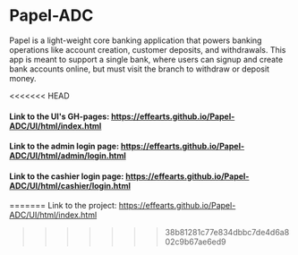 # Papel-ADC
Papel is a light-weight core banking application that powers banking operations like account creation, customer deposits, and withdrawals. This app is meant to support a single bank, where users can signup and create bank accounts online, but must visit the branch to withdraw or deposit money.

<<<<<<< HEAD
#### Link to the UI's GH-pages: https://effearts.github.io/Papel-ADC/UI/html/index.html
#### Link to the admin login page: https://effearts.github.io/Papel-ADC/UI/html/admin/login.html
#### Link to the cashier login page: https://effearts.github.io/Papel-ADC/UI/html/cashier/login.html
=======
Link to the project: https://effearts.github.io/Papel-ADC/UI/html/index.html
>>>>>>> 38b81281c77e834dbbc7de4d6a802c9b67ae6ed9
